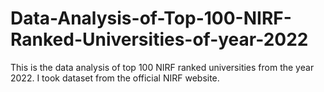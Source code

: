# Data-Analysis-of-Top-100-NIRF-Ranked-Universities-of-year-2022
This is the data analysis of top 100 NIRF ranked universities from the year 2022. I took dataset from the official NIRF website.
